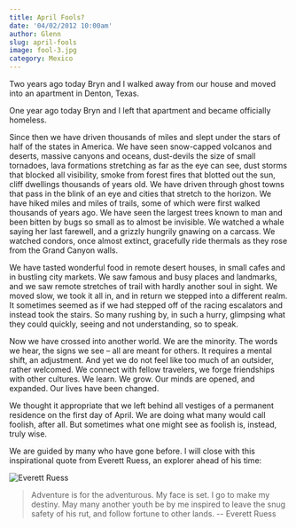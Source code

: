```yaml
---
title: April Fools?
date: '04/02/2012 10:00am'
author: Glenn
slug: april-fools
image: fool-3.jpg
category: Mexico
---
```

Two years ago today Bryn and I walked away from our house and moved into an apartment in Denton, Texas.

One year ago today Bryn and I left that apartment and became officially homeless.

Since then we have driven thousands of miles and slept under the stars of half of the states in America. We have seen snow-capped volcanos and deserts, massive canyons and oceans, dust-devils the size of small tornadoes, lava formations stretching as far as the eye can see, dust storms that blocked all visibility, smoke from forest fires that blotted out the sun, cliff dwellings thousands of years old. We have driven through ghost towns that pass in the blink of an eye and cities that stretch to the horizon. We have hiked miles and miles of trails, some of which were first walked thousands of years ago. We have seen the largest trees known to man and been bitten by bugs so small as to almost be invisible. We watched a whale saying her last farewell, and a grizzly hungrily gnawing on a carcass. We watched condors, once almost extinct, gracefully ride thermals as they rose from the Grand Canyon walls.

We have tasted wonderful food in remote desert houses, in small cafes and in bustling city markets. We saw famous and busy places and landmarks, and we saw remote stretches of trail with hardly another soul in sight. We moved slow, we took it all in, and in return we stepped into a different realm. It sometimes seemed as if we had stepped off of the racing escalators and instead took the stairs. So many rushing by, in such a hurry, glimpsing what they could quickly, seeing and not understanding, so to speak.

Now we have crossed into another world. We are the minority. The words we hear, the signs we see – all are meant for others. It requires a mental shift, an adjustment. And yet we do not feel like too much of an outsider, rather welcomed. We connect with fellow travelers, we forge friendships with other cultures. We learn. We grow. Our minds are opened, and expanded. Our lives have been changed.

We thought it appropriate that we left behind all vestiges of a permanent residence on the first day of April. We are doing what many would call foolish, after all. But sometimes what one might see as foolish is, instead, truly wise.

We are guided by many who have gone before. I will close with this inspirational quote from Everett Ruess, an explorer ahead of his time:

![Everett Ruess](/user/images/2012/04/Everett-Ruess.jpg)

> Adventure is for the adventurous.
My face is set.
I go to make my destiny.
May many another youth be by me inspired to leave the snug safety of his rut, and follow fortune to other lands. 
-- Everett Ruess
